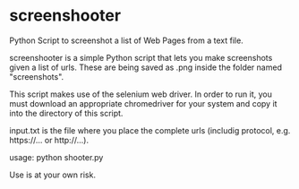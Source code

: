 # screenshooter
Python Script to screenshot a list of Web Pages from a text file.

screenshooter is a simple Python script that lets you make screenshots given a list of urls. These are being saved as .png inside the folder named "screenshots".

This script makes use of the selenium web driver. In order to run it, you must download an appropriate chromedriver for your system and copy it into the directory of this script. 

input.txt is the file where you place the complete urls (includig protocol, e.g. https://... or http://...).

usage: python shooter.py

Use is at your own risk.
